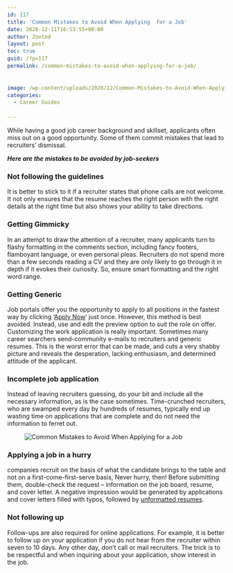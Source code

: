 ```yaml
---
id: 117
title: 'Common Mistakes to Avoid When Applying  for a Job'
date: 2020-12-11T16:53:55+00:00
author: Zooted
layout: post
toc: true
guid: /?p=117
permalink: /common-mistakes-to-avoid-when-applying-for-a-job/


image: /wp-content/uploads/2020/12/Common-Mistakes-to-Avoid-When-Applying-for-a-Job.jpg
categories:
  - Career Guides

---
```

While having a good job career background and skillset, applicants often miss out on a good opportunity. Some of them commit mistakes that lead to recruiters&#8217; dismissal.

**_Here are the mistakes to be avoided by job-seekers_**

### Not following the guidelines

It is better to stick to it if a recruiter states that phone calls are not welcome. It not only ensures that the resume reaches the right person with the right details at the right time but also shows your ability to take directions.

### Getting Gimmicky

In an attempt to draw the attention of a recruiter, many applicants turn to flashy formatting in the comments section, including fancy footers, flamboyant language, or even personal pleas. Recruiters do not spend more than a few seconds reading a CV and they are only likely to go through it in depth if it evokes their curiosity. So, ensure smart formatting and the right word range.

### Getting Generic

Job portals offer you the opportunity to apply to all positions in the fastest way by clicking &#8216;[Apply Now](/high-paying-jobs-that-dont-require-a-degree/)&#8216; just once. However, this method is best avoided. Instead, use and edit the preview option to suit the role on offer. Customizing the work application is really important. Sometimes many career searchers send-community e-mails to recruiters and generic resumes. This is the worst error that can be made, and cuts a very shabby picture and reveals the desperation, lacking enthusiasm, and determined attitude of the applicant.

### Incomplete job application

Instead of leaving recruiters guessing, do your bit and include all the necessary information, as is the case sometimes. Time-crunched recruiters, who are swamped every day by hundreds of resumes, typically end up wasting time on applications that are complete and do not need the information to ferret out.

<figure class="wp-block-image size-large">

<img loading="lazy" width="700" height="500" src="/wp-content/uploads/2020/12/Being-Unprepared.jpg" alt="Common Mistakes to Avoid When Applying  for a Job" class="wp-image-118" srcset="/wp-content/uploads/2020/12/Being-Unprepared.jpg 700w, /wp-content/uploads/2020/12/Being-Unprepared-300x214.jpg 300w" sizes="(max-width: 700px) 100vw, 700px" /> </figure> 

### Applying a job in a hurry

companies recruit on the basis of what the candidate brings to the table and not on a first-come-first-serve basis, Never hurry, then! Before submitting them, double-check the request &#8211; information on the job board, resume, and cover letter. A negative impression would be generated by applications and cover letters filled with typos, followed by [unformatted resumes](https://woman.thenest.com/unformatted-resume-17472.html#:~:text=An%20unformatted%20resume%20is%20a,them%20bold%2C%20underlined%20or%20italicized.).

### Not following up

Follow-ups are also required for online applications. For example, it is better to follow up on your application if you do not hear from the recruiter within seven to 10 days. Any other day, don&#8217;t call or mail recruiters. The trick is to be respectful and when inquiring about your application, show interest in the job.



